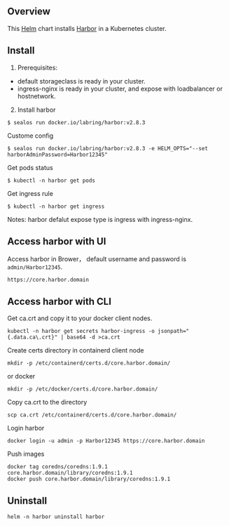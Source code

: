 ## Overview

This [Helm](https://github.com/kubernetes/helm) chart installs [Harbor](https://github.com/goharbor/harbor) in a Kubernetes cluster. 

## Install

1. Prerequisites:

- default storageclass is ready in your cluster.
- ingress-nginx is ready in your cluster, and expose with loadbalancer or hostnetwork.

2. Install harbor

```shell
$ sealos run docker.io/labring/harbor:v2.8.3
```

Custome config
```
$ sealos run docker.io/labring/harbor:v2.8.3 -e HELM_OPTS="--set harborAdminPassword=Harbor12345"
```

Get pods status

```
$ kubectl -n harbor get pods
```

Get ingress rule

```
$ kubectl -n harbor get ingress
```

Notes: harbor defalut expose type is ingress with ingress-nginx.

## Access harbor with UI

Access harbor in Brower， default username and password is `admin/Harbor12345`.

```shell
https://core.harbor.domain
```

## Access harbor with CLI

Get ca.crt and copy it to your docker client nodes.

```shell
kubectl -n harbor get secrets harbor-ingress -o jsonpath="{.data.ca\.crt}" | base64 -d >ca.crt
```

Create certs directory in containerd client node

```shell
mkdir -p /etc/containerd/certs.d/core.harbor.domain/
```

or docker
```
mkdir -p /etc/docker/certs.d/core.harbor.domain/
```

Copy ca.crt to the directory

```shell
scp ca.crt /etc/containerd/certs.d/core.harbor.domain/
```

Login harbor

```shell
docker login -u admin -p Harbor12345 https://core.harbor.domain
```

Push images

```shell
docker tag coredns/coredns:1.9.1 core.harbor.domain/library/coredns:1.9.1
docker push core.harbor.domain/library/coredns:1.9.1
```

## Uninstall

```shell
helm -n harbor uninstall harbor
```
